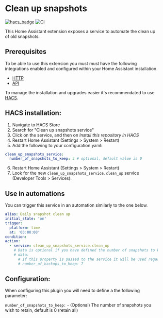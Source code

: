 # Clean up snapshots

[![hacs_badge](https://img.shields.io/badge/HACS-Default-orange.svg)](https://github.com/custom-components/hacs)
[![CI](https://github.com/tmonck/clean_up_snapshots/actions/workflows/ci.yml/badge.svg)](https://github.com/tmonck/clean_up_snapshots/actions/workflows/ci.yml)

This Home Assistant extension exposes a service to automate the clean up of old snapshots.

## Prerequisites

To be able to use this extension you must must have the following integrations enabled and configured within your Home Assistant installation.

- [HTTP][0]
- [API][1]

To manage the installation and upgrades easier it's recommendated to use [HACS][2].

## HACS installation:

1. Navigate to HACS Store
2. Search for "Clean up snapshots service"
3. Click on the service, and then on _Install this repository in HACS_
4. Restart Home Assistant (Settings > System > Restart)
5. Add the following to your configuration.yaml:
```yaml
clean_up_snapshots_service:
  number_of_snapshots_to_keep: 3 # optional, default value is 0
```
6. Restart Home Assistant (Settings > System > Restart)
7. Look for the new `clean_up_snapshots_service.clean_up` service (Developer Tools > Services).

## Use in automations
You can trigger this service in an automation similarly to the one below.
```yaml
alias: Daily snapshot clean up
initial_state: 'on'
trigger:
  platform: time
  at: '03:00:00'
condition:
action:
  - service: clean_up_snapshots_service.clean_up
    # Data is optional if you have defined the number of snapshots to keep in the configuration.yaml.
    # data:
      # If this property is passed to the service it will be used regardless of what you have in the configuration.yaml
      # number_of_backups_to_keep: 7
```

## Configuration:
When configuring this plugin you will need to define a the following parameter:

`number_of_snapshots_to_keep:` - (Optional) The number of snapshots you wish to retain, default is 0 (retain all)


[0]: https://www.home-assistant.io/integrations/http/
[1]: https://www.home-assistant.io/integrations/api/
[2]: https://hacs.xyz/
